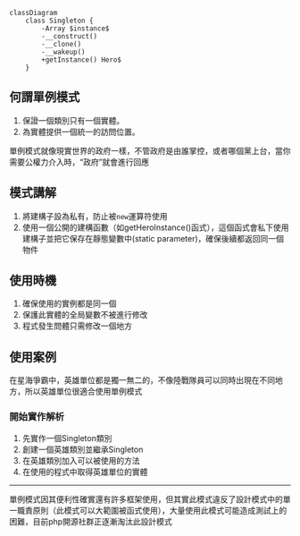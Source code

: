 ```mermaid
classDiagram
    class Singleton {
        -Array $instance$
        -__construct()
        -__clone()
        -__wakeup()
        +getInstance() Hero$
    }
```

## 何謂單例模式
1. 保證一個類別只有一個實體。
2. 為實體提供一個統一的訪問位置。

單例模式就像現實世界的政府一樣，不管政府是由誰掌控，或者哪個黨上台，當你需要公權力介入時，“政府”就會進行回應

## 模式講解
1. 將建構子設為私有，防止被`new`運算符使用
2. 使用一個公開的建構函數（如getHeroInstance()函式），這個函式會私下使用建構子並把它保存在靜態變數中(static parameter)，確保後續都返回同一個物件

## 使用時機
1. 確保使用的實例都是同一個
2. 保護此實體的全局變數不被進行修改
3. 程式發生問體只需修改一個地方

## 使用案例
在星海爭霸中，英雄單位都是獨一無二的，不像陸戰隊員可以同時出現在不同地方，所以英雄單位很適合使用單例模式

### 開始實作解析
1. 先實作一個Singleton類別
2. 創建一個英雄類別並繼承Singleton
3. 在英雄類別加入可以被使用的方法
4. 在使用的程式中取得英雄單位的實體

---

單例模式因其便利性確實還有許多框架使用，但其實此模式違反了設計模式中的單一職責原則（此模式可以大範圍被函式使用），大量使用此模式可能造成測試上的困難，目前php開源社群正逐漸淘汰此設計模式